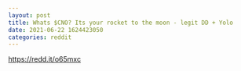 ```yaml
--- 
layout: post 
title: Whats $CNO? Its your rocket to the moon - legit DD + Yolo 
date: 2021-06-22 1624423050 
categories: reddit 
--- 
```

https://redd.it/o65mxc